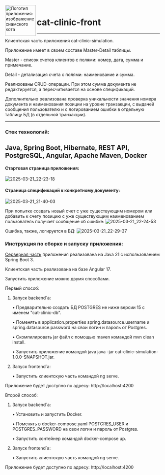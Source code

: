 <img src="https://github.com/user-attachments/assets/f495987e-3146-44de-98bd-1a471aaedf98" alt="Логотип приложения: изображение сиамского кота" width="100" height="100" align="left"> 

# cat-clinic-front
-------- 
Клиентская часть приложения cat-clinic-simulation.

Приложение имеет в своем составе Master-Detail таблицы.

Master - cписок счетов клиентов с полями: номер, дата, сумма и примечание.

Detail - детализация счета с полями: наименование и сумма.

Реализованы CRUD-операции. При этом сумма документа не редактируется, а пересчитывается на основе спецификаций.

Дополнительно реализована проверка уникальности значения номера документа и наименования позиции на уровне транзакции, с выдачей сообщения пользователю и с логированием ошибки в отдельную таблицу БД (в отдельной транзакции).

--------
### Стек технологий:
Java, Spring Boot, Hibernate, REST API, PostgreSQL, Angular, Apache Maven, Docker
--------

#### Стартовая страница приложения:
![2025-03-21_22-23-18](https://github.com/user-attachments/assets/87e14db1-741b-462e-8ead-917d06073902)

#### Страница спецификаций к конкретному документу:
![2025-03-21_21-40-03](https://github.com/user-attachments/assets/37f0cf28-d656-4d48-861f-20762af57a4f)

При попытке создать новый cчет с уже существующим номером или добавить к счету позицию с уже существующим наименованием пользователь получает сообщение об ошибке:
![2025-03-21_22-24-53](https://github.com/user-attachments/assets/44f499f7-1ed3-41c4-80c7-b496d63a129a)

Ошибка, также, логируется в БД:
![2025-03-21_22-29-37](https://github.com/user-attachments/assets/3eabcb90-9b49-4b0a-88d6-feda89bef1da)

### Инструкция по сборке и запуску приложения:

[Серверная часть](https://github.com/KoshanSky1/cat-clinic-simulation) приложения реализована на Java 21 с использованием Spring Boot 3.

Клиентская часть реализована на базе Angular 17.

Запустить приложение можно двумя способами.

Первый способ:

1. Запуск backend`a:
   
   • Предварительно создать БД POSTGRES не ниже версии 15 с именем "cat-clinic-db".

   • Поменять в application.properties spring.datasource.username и spring.datasource.password на свои логин и пароль от Postgres.

   • Скомпилировать jar файл с помощью maven командой mvn clean install.

   • Запустить приложение командой java java -jar cat-clinic-simulation-1.0.0-SNAPSHOT.jar.

2. Запуск frontend`a:
   
   • Запустить клиентскую часть командой ng serve.

Приложение будет доступно по адресу: http://localhost:4200

Второй способ:

1. Запуск backend`a:
   
   • Установить и запустить Docker.

   • Поменять в docker-compose.yaml POSTGRES_USER и POSTGRES_PASSWORD на свои логин и пароль от Postgres.

   • Запустить контейнер командой docker-compose up.

2. Запуск frontend`a:
   
   • Запустить клиентскую часть командой ng serve.

Приложение будет доступно по адресу: http://localhost:4200
